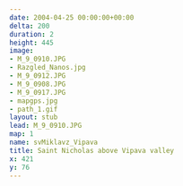 ```yaml
---
date: 2004-04-25 00:00:00+00:00
delta: 200
duration: 2
height: 445
image:
- M_9_0910.JPG
- Razgled_Nanos.jpg
- M_9_0912.JPG
- M_9_0908.JPG
- M_9_0917.JPG
- mapgps.jpg
- path_1.gif
layout: stub
lead: M_9_0910.JPG
map: 1
name: svMiklavz_Vipava
title: Saint Nicholas above Vipava valley
x: 421
y: 76
---
```

